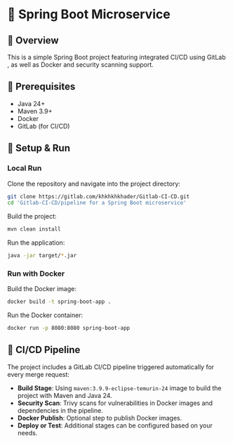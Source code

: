 # 🚀 Spring Boot Microservice

## 📝 Overview
This is a simple Spring Boot project featuring integrated CI/CD using GitLab , as well as Docker and security scanning support.

## 🔧 Prerequisites
- Java 24+
- Maven 3.9+ 
- Docker 
- GitLab (for CI/CD)

## 🚀 Setup & Run
### Local Run
Clone the repository and navigate into the project directory:
```bash
git clone https://gitlab.com/khkhkhkhader/Gitlab-CI-CD.git
cd 'Gitlab-CI-CD/pipeline for a Spring Boot microservice'
```
Build the project:
```bash
mvn clean install
```

Run the application:
```bash
java -jar target/*.jar
```

### Run with Docker
Build the Docker image:
```bash
docker build -t spring-boot-app .
```

Run the Docker container:
```bash
docker run -p 8080:8080 spring-boot-app
```

## 🔄 CI/CD Pipeline
The project includes a GitLab CI/CD pipeline triggered automatically for every merge request:
- **Build Stage**: Using `maven:3.9.9-eclipse-temurin-24` image to build the project with Maven and Java 24.
- **Security Scan**: Trivy scans for vulnerabilities in Docker images and dependencies in the pipeline.
- **Docker Publish**: Optional step to publish Docker images.
- **Deploy or Test**: Additional stages can be configured based on your needs.

